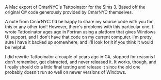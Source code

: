 A Mac export of CmarNYC's Tattooinator for the Sims 3.  Based off the original C# code generously provided by CmarNYC themselves.

A note from CmarNYC:
I'd be happy to share my source code with you for this or any other tool! However, there's problems with this particular one. I wrote Tattooinator ages ago in Fortran using a platform that gives Windows UI support, and I don't have that code on my current computer. I'm pretty sure I have it backed up somewhere, and I'll look for it if you think it would be helpful.

I did rewrite Tattooinator a couple of years ago in C#, stopped for reasons I don't remember, got distracted, and never released it. It works, though, and I really should do a little final testing and release it since the old one probably doesn't run so well on newer versions of Windows.
